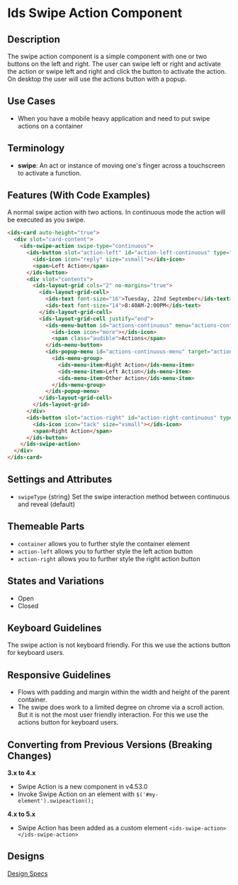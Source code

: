 # Ids Swipe Action Component

## Description

The swipe action component is a simple component with one or two buttons on the left and right. The user can swipe left or right and activate the action or swipe left and right and click the button to activate the action. On desktop the user will use the actions button with a popup.

## Use Cases

- When you have a mobile heavy application and need to put swipe actions on a container

## Terminology

- **swipe**: An act or instance of moving one's finger across a touchscreen to activate a function.

## Features (With Code Examples)

A normal swipe action with two actions. In continuous mode the action will be executed as you swipe.

```html
<ids-card auto-height="true">
  <div slot="card-content">
    <ids-swipe-action swipe-type="continuous">
      <ids-button slot="action-left" id="action-left-continuous" type="swipe-action-left">
        <ids-icon icon="reply" size="xsmall"></ids-icon>
        <span>Left Action</span>
      </ids-button>
      <div slot="contents">
        <ids-layout-grid cols="2" no-margins="true">
          <ids-layout-grid-cell>
            <ids-text font-size="16">Tuesday, 22nd September</ids-text>
            <ids-text font-size="14">8:40AM-2:00PM</ids-text>
          </ids-layout-grid-cell>
          <ids-layout-grid-cell justify="end">
            <ids-menu-button id="actions-continuous" menu="actions-continuous-menu">
              <ids-icon icon="more"></ids-icon>
              <span class="audible">Actions</span>
            </ids-menu-button>
            <ids-popup-menu id="actions-continuous-menu" target="actions-continuous" trigger-type="click">
              <ids-menu-group>
                <ids-menu-item>Right Action</ids-menu-item>
                <ids-menu-item>Left Action</ids-menu-item>
                <ids-menu-item>Other Action</ids-menu-item>
              </ids-menu-group>
            </ids-popup-menu>
          </ids-layout-grid-cell>
        </ids-layout-grid>
      </div>
      <ids-button slot="action-right" id="action-right-continuous" type="swipe-action-right">
        <ids-icon icon="tack" size="xsmall"></ids-icon>
        <span>Right Action</span>
      </ids-button>
    </ids-swipe-action>
  </div>
</ids-card>
```

## Settings and Attributes

- `swipeType` {string} Set the swipe interaction method between continuous and reveal (default)

## Themeable Parts

- `container` allows you to further style the container element
- `action-left` allows you to further style the left action button
- `action-right` allows you to further style the right action button

## States and Variations

- Open
- Closed

## Keyboard Guidelines

The swipe action is not keyboard friendly. For this we use the actions button for keyboard users.

## Responsive Guidelines

- Flows with padding and margin within the width and height of the parent container.
- The swipe does work to a limited degree on chrome via a scroll action. But it is not the most user friendly interaction. For this we use the actions button for keyboard users.

## Converting from Previous Versions (Breaking Changes)

**3.x to 4.x**

- Swipe Action is a new component in v4.53.0
- Invoke Swipe Action on an element with `$('#my-element').swipeaction();`

**4.x to 5.x**

- Swipe Action has been added as a custom element `<ids-swipe-action></ids-swipe-action>`

## Designs

[Design Specs](https://www.figma.com/file/yaJ8mJrqRRej8oTsd6iT8P/IDS-(SoHo)-Component-Library-v4.5?node-id=760%3A771)
